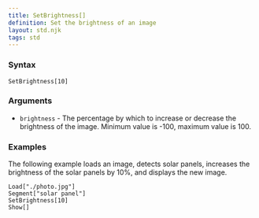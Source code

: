 ```yaml
---
title: SetBrightness[]
definition: Set the brightness of an image
layout: std.njk
tags: std
---
```


### Syntax

```
SetBrightness[10]
```

### Arguments

- `brightness` - The percentage by which to increase or decrease the brightness of the image. Minimum value is -100, maximum value is 100.

### Examples

The following example loads an image, detects solar panels, increases the brightness of the solar panels by 10%, and displays the new image.

```
Load["./photo.jpg"]
Segment["solar panel"]
SetBrightness[10]
Show[]
```